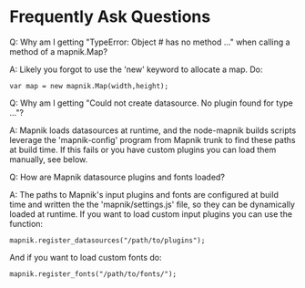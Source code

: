 # Frequently Ask Questions

Q: Why am I getting "TypeError: Object #<an Object> has no method ..." when calling a method of a mapnik.Map?
 
A: Likely you forgot to use the 'new' keyword to allocate a map. Do:

    var map = new mapnik.Map(width,height);


Q: Why am I getting "Could not create datasource. No plugin found for type ..."?

A: Mapnik loads datasources at runtime, and the node-mapnik builds scripts leverage the
'mapnik-config' program from Mapnik trunk to find these paths at build time. If this
fails or you have custom plugins you can load them manually, see below.


Q: How are Mapnik datasource plugins and fonts loaded?

A: The paths to Mapnik's input plugins and fonts are configured at build time and
written the the 'mapnik/settings.js' file, so they can be dynamically loaded at runtime.
If you want to load custom input plugins you can use the function:

    mapnik.register_datasources("/path/to/plugins");

And if you want to load custom fonts do:

    mapnik.register_fonts("/path/to/fonts/");
